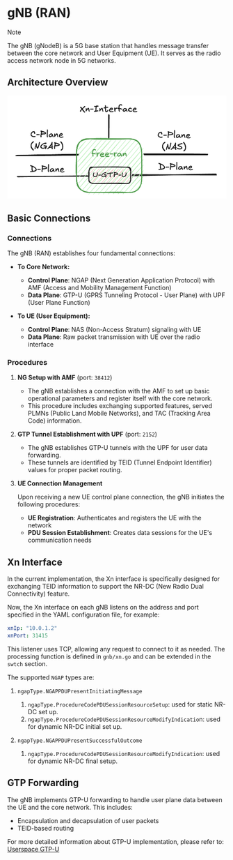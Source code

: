 # gNB (RAN)

> [!Note]
> The gNB (gNodeB) is a 5G base station that handles message transfer between the core network and User Equipment (UE). It serves as the radio access network node in 5G networks.

## Architecture Overview

![free-ran](../image/free-ran.png)

## Basic Connections

### Connections

The gNB (RAN) establishes four fundamental connections:

- **To Core Network:**

    - **Control Plane**: NGAP (Next Generation Application Protocol) with AMF (Access and Mobility Management Function)
    - **Data Plane**: GTP-U (GPRS Tunneling Protocol - User Plane) with UPF (User Plane Function)

- **To UE (User Equipment):**

    - **Control Plane**: NAS (Non-Access Stratum) signaling with UE
    - **Data Plane**: Raw packet transmission with UE over the radio interface

### Procedures

1. **NG Setup with AMF** (port: `38412`)

    - The gNB establishes a connection with the AMF to set up basic operational parameters and register itself with the core network.
    - This procedure includes exchanging supported features, served PLMNs (Public Land Mobile Networks), and TAC (Tracking Area Code) information.

2. **GTP Tunnel Establishment with UPF** (port: `2152`)

    - The gNB establishes GTP-U tunnels with the UPF for user data forwarding.
    - These tunnels are identified by TEID (Tunnel Endpoint Identifier) values for proper packet routing.

3. **UE Connection Management**

    Upon receiving a new UE control plane connection, the gNB initiates the following procedures:

    - **UE Registration**: Authenticates and registers the UE with the network
    - **PDU Session Establishment**: Creates data sessions for the UE's communication needs

## Xn Interface

In the current implementation, the Xn interface is specifically designed for exchanging TEID information to support the NR-DC (New Radio Dual Connectivity) feature.

Now, the Xn interface on each gNB listens on the address and port specified in the YAML configuration file, for example:

```yaml
xnIp: "10.0.1.2"
xnPort: 31415
```

This listener uses TCP, allowing any request to connect to it as needed. The processing function is defined in `gnb/xn.go` and can be extended in the `swtch` section.

The supported `NGAP` types are:

1. `ngapType.NGAPPDUPresentInitiatingMessage`

    1. `ngapType.ProcedureCodePDUSessionResourceSetup`: used for static NR-DC set up.
    2. `ngapType.ProcedureCodePDUSessionResourceModifyIndicatio`n: used for dynamic NR-DC initial set up.

2. `ngapType.NGAPPDUPresentSuccessfulOutcome`

    1. `ngapType.ProcedureCodePDUSessionResourceModifyIndication`: used for dynamic NR-DC final setup.

## GTP Forwarding

The gNB implements GTP-U forwarding to handle user plane data between the UE and the core network. This includes:

- Encapsulation and decapsulation of user packets
- TEID-based routing

For more detailed information about GTP-U implementation, please refer to: [Userspace GTP-U](01-userspace-gtp-u.md)
